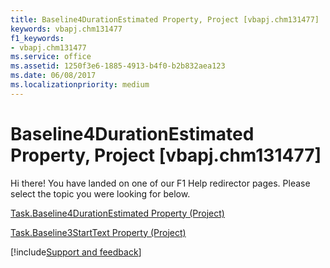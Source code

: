 ```yaml
---
title: Baseline4DurationEstimated Property, Project [vbapj.chm131477]
keywords: vbapj.chm131477
f1_keywords:
- vbapj.chm131477
ms.service: office
ms.assetid: 1250f3e6-1885-4913-b4f0-b2b832aea123
ms.date: 06/08/2017
ms.localizationpriority: medium
---
```



# Baseline4DurationEstimated Property, Project [vbapj.chm131477]

Hi there! You have landed on one of our F1 Help redirector pages. Please select the topic you were looking for below.

[Task.Baseline4DurationEstimated Property (Project)](https://msdn.microsoft.com/library/5dad00f6-c7c6-810b-ac0e-2c2999c67db2%28Office.15%29.aspx)

[Task.Baseline3StartText Property (Project)](https://msdn.microsoft.com/library/1d9bfeb9-3272-aa45-4d9a-7c80cd842fee%28Office.15%29.aspx)

[!include[Support and feedback](~/includes/feedback-boilerplate.md)]